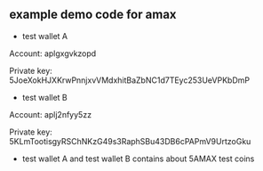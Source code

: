 

## example demo code for amax

* test wallet A

Account: aplgxgvkzopd

Private key: 5JoeXokHJXKrwPnnjxvVMdxhitBaZbNC1d7TEyc253UeVPKbDmP

* test wallet B

Account: aplj2nfyy5zz

Private key: 5KLmTootisgyRSChNKzG49s3RaphSBu43DB6cPAPmV9UrtzoGku

* test wallet A and test wallet B contains about 5AMAX test coins



